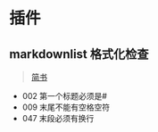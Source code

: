 # 插件

## markdownlist 格式化检查

> [简书](https://www.jianshu.com/p/51523a1c6fe1)

* 002 第一个标题必须是#
* 009 末尾不能有空格空符
* 047 末段必须有换行

